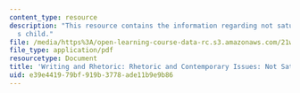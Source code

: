 ```yaml
---
content_type: resource
description: "This resource contains the information regarding not saturday\u2019\
  s child."
file: /media/https%3A/open-learning-course-data-rc.s3.amazonaws.com/21w-011-writing-and-rhetoric-rhetoric-and-contemporary-issues-fall-2015/e39e441979bf919b3778ade11b9e9b86_MIT21W_011F15_NOT_SAT.pdf
file_type: application/pdf
resourcetype: Document
title: 'Writing and Rhetoric: Rhetoric and Contemporary Issues: Not Saturday''s Child'
uid: e39e4419-79bf-919b-3778-ade11b9e9b86
---
```

